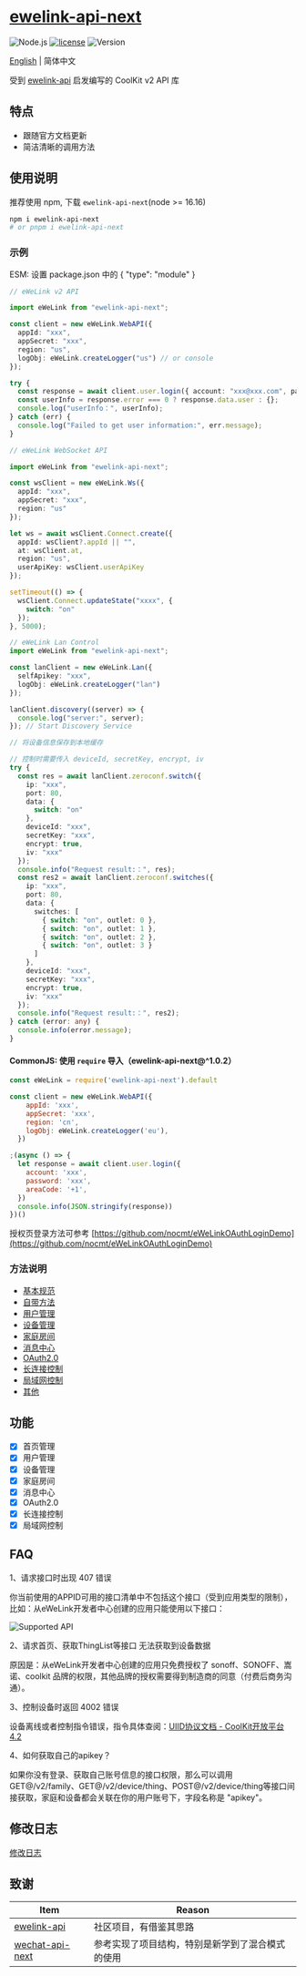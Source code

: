 # [ewelink-api-next](https://github.com/nocmt/ewelink-api-next)

![Node.js](https://img.shields.io/badge/Node.js-18.7.0-pewter.svg?logo=Node.js&link=https://nodejs.org/cn)
[![license](https://img.shields.io/badge/license-MIT-blue.svg)](https://github.com/yanhaijing/jslib-base/blob/master/LICENSE)
![Version](https://img.shields.io/badge/Version-1.0.3-orange.svg?logo=SemVer&link=https://nodejs.org/cn)

[English](README.md) | 简体中文

受到 [ewelink-api](https://github.com/skydiver/ewelink-api) 启发编写的 CoolKit v2 API 库

## 特点

- 跟随官方文档更新
- 简洁清晰的调用方法

## 使用说明

推荐使用 npm, 下载 `ewelink-api-next`(node >= 16.16)

```bash
npm i ewelink-api-next
# or pnpm i ewelink-api-next
```

### 示例

ESM: 设置 package.json 中的 { "type": "module" }

```typescript
// eWeLink v2 API

import eWeLink from "ewelink-api-next";

const client = new eWeLink.WebAPI({
  appId: "xxx",
  appSecret: "xxx",
  region: "us",
  logObj: eWeLink.createLogger("us") // or console
});

try {
  const response = await client.user.login({ account: "xxx@xxx.com", password: "12345678", areaCode: "+1" });
  const userInfo = response.error === 0 ? response.data.user : {};
  console.log("userInfo：", userInfo);
} catch (err) {
  console.log("Failed to get user information:", err.message);
}
```

```typescript
// eWeLink WebSocket API

import eWeLink from "ewelink-api-next";

const wsClient = new eWeLink.Ws({
  appId: "xxx",
  appSecret: "xxx",
  region: "us"
});

let ws = await wsClient.Connect.create({
  appId: wsClient?.appId || "",
  at: wsClient.at,
  region: "us",
  userApiKey: wsClient.userApiKey
});

setTimeout(() => {
  wsClient.Connect.updateState("xxxx", {
    switch: "on"
  });
}, 5000);
```

```typescript
// eWeLink Lan Control
import eWeLink from "ewelink-api-next";

const lanClient = new eWeLink.Lan({
  selfApikey: "xxx",
  logObj: eWeLink.createLogger("lan")
});

lanClient.discovery((server) => {
  console.log("server:", server);
}); // Start Discovery Service

// 将设备信息保存到本地缓存

// 控制时需要传入 deviceId, secretKey, encrypt, iv
try {
  const res = await lanClient.zeroconf.switch({
    ip: "xxx",
    port: 80,
    data: {
      switch: "on"
    },
    deviceId: "xxx",
    secretKey: "xxx",
    encrypt: true,
    iv: "xxx"
  });
  console.info("Request result:：", res);
  const res2 = await lanClient.zeroconf.switches({
    ip: "xxx",
    port: 80,
    data: {
      switches: [
        { switch: "on", outlet: 0 },
        { switch: "on", outlet: 1 },
        { switch: "on", outlet: 2 },
        { switch: "on", outlet: 3 }
      ]
    },
    deviceId: "xxx",
    secretKey: "xxx",
    encrypt: true,
    iv: "xxx"
  });
  console.info("Request result:：", res2);
} catch (error: any) {
  console.info(error.message);
}
```

#### CommonJS: 使用 `require` 导入（ewelink-api-next@^1.0.2）

```javascript
const eWeLink = require('ewelink-api-next').default

const client = new eWeLink.WebAPI({
    appId: 'xxx',
    appSecret: 'xxx',
    region: 'cn',
    logObj: eWeLink.createLogger('eu'),
  })

;(async () => {
  let response = await client.user.login({
    account: 'xxx',
    password: 'xxx',
    areaCode: '+1',
  })
  console.info(JSON.stringify(response))
})()
```

授权页登录方法可参考 [https://github.com/nocmt/eWeLinkOAuthLoginDemo](https://github.com/nocmt/eWeLinkOAuthLoginDemo)

### 方法说明

- [基本规范](./docs/zh/基本规范.md)
- [自带方法](./docs/zh/自带方法.md)
- [用户管理](./docs/zh/用户管理.md)
- [设备管理](./docs/zh/设备管理.md)
- [家庭房间](./docs/zh/家庭房间.md)
- [消息中心](./docs/zh/消息中心.md)
- [OAuth2.0](./docs/zh/OAuth2.0.md)
- [长连接控制](./docs/zh/长连接控制.md)
- [局域网控制](./docs/zh/局域网控制.md)
- [其他](./docs/zh/其他.md)

## 功能

- [x] 首页管理
- [x] 用户管理
- [x] 设备管理
- [x] 家庭房间
- [x] 消息中心
- [x] OAuth2.0
- [x] 长连接控制
- [x] 局域网控制

## FAQ

1、请求接口时出现 407 错误

你当前使用的APPID可用的接口清单中不包括这个接口（受到应用类型的限制），比如：从eWeLink开发者中心创建的应用只能使用以下接口：

![Supported API](SupportedAPI.png)

2、请求首页、获取ThingList等接口 无法获取到设备数据

原因是：从eWeLink开发者中心创建的应用只免费授权了 sonoff、SONOFF、嵩诺、coolkit 品牌的权限，其他品牌的授权需要得到制造商的同意（付费后商务沟通）。

3、控制设备时返回 4002 错误

设备离线或者控制指令错误，指令具体查阅：[UIID协议文档 - CoolKit开放平台 4.2](https://coolkit-technologies.github.io/eWeLink-API/#/zh-cmn/UIID%E5%8D%8F%E8%AE%AE)

4、如何获取自己的apikey？

如果你没有登录、获取自己账号信息的接口权限，那么可以调用 GET@/v2/family、GET@/v2/device/thing、POST@/v2/device/thing等接口间接获取，家庭和设备都会关联在你的用户账号下，字段名称是 "apikey"。

## 修改日志

[修改日志](CHANGELOG.md)

## 致谢

| Item                                                           | Reason                   |
|----------------------------------------------------------------|--------------------------|
| [ewelink-api](https://github.com/skydiver/ewelink-api)         | 社区项目，有借鉴其思路              |
| [wechat-api-next](https://github.com/lblblong/wechat-api-next) | 参考实现了项目结构，特别是新学到了混合模式的使用 |
